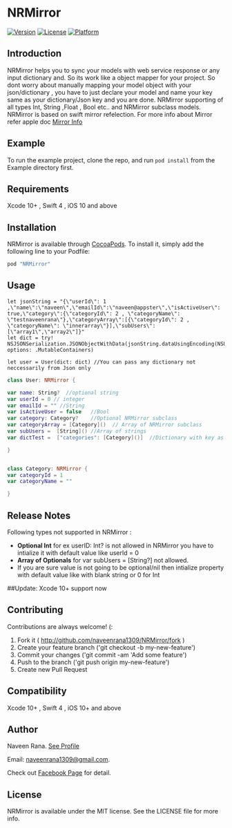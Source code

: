 

# NRMirror

[![Version](https://img.shields.io/cocoapods/v/NRMirror.svg?style=flat)](http://cocoapods.org/pods/NRMirror)
[![License](https://img.shields.io/cocoapods/l/NRMirror.svg?style=flat)](http://cocoapods.org/pods/NRMirror)
[![Platform](https://img.shields.io/cocoapods/p/NRMirror.svg?style=flat)](http://cocoapods.org/pods/NRMirror)


## Introduction

NRMirror helps you to sync your models with web service response or any input dictionary and. So its work like a object mapper for your project. So dont worry about manually mapping your model object with your json/dictionary , you have to just declare your model and name your key same as your dictionary/Json key and you are done. NRMirror supporting of all types Int, String ,Float , Bool etc.. and NRMirror subclass models. NRMirror is based on swift mirror refelection. For more info about Mirror refer apple doc [Mirror Info](https://developer.apple.com/library/tvos/documentation/Swift/Reference/Swift_Mirror_Structure/index.html)

## Example

To run the example project, clone the repo, and run `pod install` from the Example directory first.

## Requirements
Xcode 10+ , Swift 4 , iOS 10 and above

## Installation

NRMirror is available through [CocoaPods](http://cocoapods.org). To install
it, simply add the following line to your Podfile:

```ruby
pod "NRMirror"
```

## Usage
```
let jsonString = "{\"userId\": 1 ,\"name\":\"naveen\",\"emailId\":\"naveen@appster\",\"isActiveUser\": true,\"category\":{\"categoryId\": 2 , \"categoryName\": \"testnaveenrana\"},\"categoryArray\":[{\"categoryId\": 2 , \"categoryName\": \"innerarray\"}],\"subUsers\":[\"array1\",\"array2\"]}"
let dict = try! NSJSONSerialization.JSONObjectWithData(jsonString.dataUsingEncoding(NSUTF8StringEncoding)!, options: .MutableContainers)

let user = User(dict: dict) //You can pass any dictionary not neccessarily from Json only
```

```Swift
class User: NRMirror {

var name: String?  //optional string
var userId = 0 // integer
var emailId = "" //String
var isActiveUser = false   //Bool
var category: Category?    //Optional NRMirror subclass
var categoryArray = [Category]()  // Array of NRMirror subclass
var subUsers =  [String]() //Array of strings
var dictTest =  ["categories": [Category]()]  //Dictionary with key as a string and value is any NRMirror class

}


class Category: NRMirror {
var categoryId = 1
var categoryName = ""

}

```
## Release Notes
Following types not supported in NRMirror :
- **Optional Int** for ex userID: Int? is not allowed in NRMirror you have to intialize it with default value like userId = 0
- **Array of Optionals** for  var subUsers =  [String?] not allowed.
- If you are sure value is not going to be optional/nil then intialize property with default value like with blank string or 0 for Int

##Update: Xcode 10+ support now

## Contributing

Contributions are always welcome! (:

1. Fork it ( http://github.com/naveenrana1309/NRMirror/fork )
2. Create your feature branch ('git checkout -b my-new-feature')
3. Commit your changes ('git commit -am 'Add some feature')
4. Push to the branch ('git push origin my-new-feature')
5. Create new Pull Request

## Compatibility

Xcode 10+ , Swift 4 , iOS 10+ and above

## Author

Naveen Rana. [See Profile](https://www.linkedin.com/in/naveen-rana-9a371a40)

Email: 
naveenrana1309@gmail.com. 

Check out [Facebook Page](https://www.facebook.com/naveen.rana.146) for detail.

## License

NRMirror is available under the MIT license. See the LICENSE file for more info.
